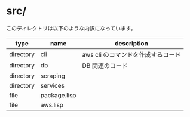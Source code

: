 # src/

このディレクトリは以下のような内訳になっています。

| type      | name         | description                        |
|-----------|--------------|------------------------------------|
| directory | cli          | aws cli のコマンドを作成するコード |
| directory | db           | DB 関連のコード                    |
| directory | scraping     |                                    |
| directory | services     |                                    |
| file      | package.lisp |                                    |
| file      | aws.lisp     |                                    |
